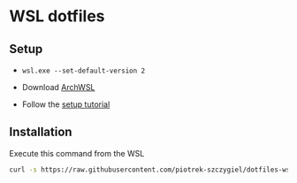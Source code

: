 # WSL dotfiles

## Setup

- `wsl.exe --set-default-version 2`

- Download [ArchWSL](https://github.com/yuk7/ArchWSL/releases/latest/download/Arch.zip)

- Follow the [setup tutorial](https://github.com/yuk7/ArchWSL/wiki/How-to-Setup)

## Installation

Execute this command from the WSL

```bash
curl -s https://raw.githubusercontent.com/piotrek-szczygiel/dotfiles-wsl/master/wsl.sh | sh
```
